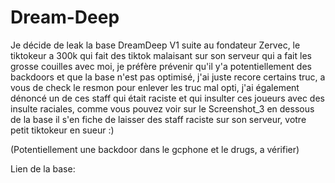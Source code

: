 # Dream-Deep
Je décide de leak la base DreamDeep V1 suite au fondateur Zervec, le tiktokeur a 300k qui fait des tiktok malaisant sur son serveur qui a fait les grosse couilles avec moi, je préfère prévenir qu'il y'a potentiellement des backdoors et que la base n'est pas optimisé, j'ai juste recore certains truc, a vous de check le resmon pour enlever les truc mal opti, j'ai également dénoncé un de ces staff qui était raciste et qui insulter ces joueurs avec des insulte raciales, comme vous pouvez voir sur le Screenshot_3 en dessous de la base il s'en fiche de laisser des staff raciste sur son serveur, votre petit tiktokeur en sueur :)

(Potentiellement une backdoor dans le gcphone et le drugs, a vérifier)

Lien de la base: 
